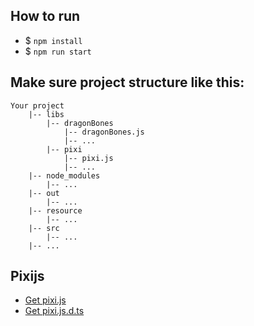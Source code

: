 ## How to run
* $ `npm install`
* $ `npm run start`

## Make sure project structure like this:
```
Your project
    |-- libs
        |-- dragonBones
            |-- dragonBones.js
            |-- ...
        |-- pixi
            |-- pixi.js
            |-- ...
    |-- node_modules
        |-- ...
    |-- out
        |-- ...
    |-- resource
        |-- ...
    |-- src
        |-- ...
    |-- ...
```

## Pixijs
* [Get pixi.js](https://github.com/pixijs/pixi.js/releases/)
* [Get pixi.js.d.ts](https://github.com/pixijs/pixi-typescript/blob/v4.x/pixi.js.d.ts)